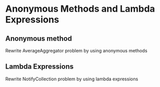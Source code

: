 # Anonymous Methods and Lambda Expressions

## Anonymous method

Rewrite AverageAggregator problem by using anonymous methods

## Lambda Expressions

Rewrite NotifyCollection problem by using lambda expressions

